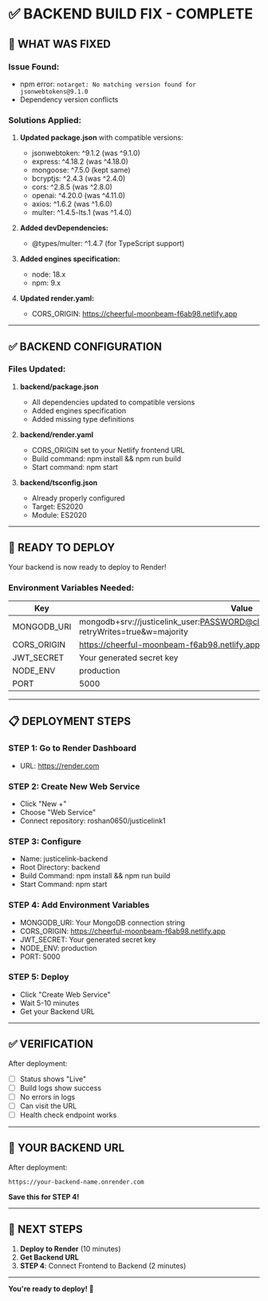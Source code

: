 # ✅ BACKEND BUILD FIX - COMPLETE

## 🔧 WHAT WAS FIXED

### **Issue Found:**
- npm error: `notarget: No matching version found for jsonwebtokens@9.1.0`
- Dependency version conflicts

### **Solutions Applied:**

1. **Updated package.json** with compatible versions:
   - jsonwebtoken: ^9.1.2 (was ^9.1.0)
   - express: ^4.18.2 (was ^4.18.0)
   - mongoose: ^7.5.0 (kept same)
   - bcryptjs: ^2.4.3 (was ^2.4.0)
   - cors: ^2.8.5 (was ^2.8.0)
   - openai: ^4.20.0 (was ^4.11.0)
   - axios: ^1.6.2 (was ^1.6.0)
   - multer: ^1.4.5-lts.1 (was ^1.4.0)

2. **Added devDependencies:**
   - @types/multer: ^1.4.7 (for TypeScript support)

3. **Added engines specification:**
   - node: 18.x
   - npm: 9.x

4. **Updated render.yaml:**
   - CORS_ORIGIN: https://cheerful-moonbeam-f6ab98.netlify.app

---

## ✅ BACKEND CONFIGURATION

### **Files Updated:**

1. **backend/package.json**
   - All dependencies updated to compatible versions
   - Added engines specification
   - Added missing type definitions

2. **backend/render.yaml**
   - CORS_ORIGIN set to your Netlify frontend URL
   - Build command: npm install && npm run build
   - Start command: npm start

3. **backend/tsconfig.json**
   - Already properly configured
   - Target: ES2020
   - Module: ES2020

---

## 🚀 READY TO DEPLOY

Your backend is now ready to deploy to Render!

### **Environment Variables Needed:**

| Key | Value |
|-----|-------|
| MONGODB_URI | mongodb+srv://justicelink_user:PASSWORD@cluster0.xxxxx.mongodb.net/justicelink?retryWrites=true&w=majority |
| CORS_ORIGIN | https://cheerful-moonbeam-f6ab98.netlify.app |
| JWT_SECRET | Your generated secret key |
| NODE_ENV | production |
| PORT | 5000 |

---

## 📋 DEPLOYMENT STEPS

### **STEP 1: Go to Render Dashboard**
- URL: https://render.com

### **STEP 2: Create New Web Service**
- Click "New +"
- Choose "Web Service"
- Connect repository: roshan0650/justicelink1

### **STEP 3: Configure**
- Name: justicelink-backend
- Root Directory: backend
- Build Command: npm install && npm run build
- Start Command: npm start

### **STEP 4: Add Environment Variables**
- MONGODB_URI: Your MongoDB connection string
- CORS_ORIGIN: https://cheerful-moonbeam-f6ab98.netlify.app
- JWT_SECRET: Your generated secret key
- NODE_ENV: production
- PORT: 5000

### **STEP 5: Deploy**
- Click "Create Web Service"
- Wait 5-10 minutes
- Get your Backend URL

---

## ✅ VERIFICATION

After deployment:

- [ ] Status shows "Live"
- [ ] Build logs show success
- [ ] No errors in logs
- [ ] Can visit the URL
- [ ] Health check endpoint works

---

## 🎯 YOUR BACKEND URL

After deployment:
```
https://your-backend-name.onrender.com
```

**Save this for STEP 4!**

---

## 🎉 NEXT STEPS

1. **Deploy to Render** (10 minutes)
2. **Get Backend URL**
3. **STEP 4**: Connect Frontend to Backend (2 minutes)

---

**You're ready to deploy! 🚀**

